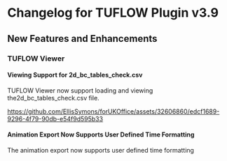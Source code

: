 # Changelog for TUFLOW Plugin v3.9

## New Features and Enhancements

### TUFLOW Viewer

#### Viewing Support for 2d_bc_tables_check.csv

TUFLOW Viewer now support loading and viewing the2d_bc_tables_check.csv file.

https://github.com/EllisSymons/forUKOffice/assets/32606860/edcf1689-9296-4f79-90db-e54f9d595b33

#### Animation Export Now Supports User Defined Time Formatting

The animation export now supports user defined time formatting
